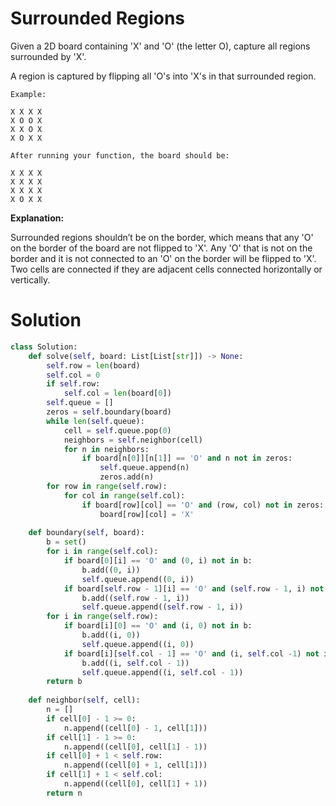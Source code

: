 # Surrounded Regions

Given a 2D board containing 'X' and 'O' (the letter O), capture all regions surrounded by 'X'.

A region is captured by flipping all 'O's into 'X's in that surrounded region.

```
Example:

X X X X
X O O X
X X O X
X O X X

After running your function, the board should be:

X X X X
X X X X
X X X X
X O X X
```

**Explanation:**

Surrounded regions shouldn’t be on the border, which means that any 'O' on the border of the board are not flipped to 'X'. Any 'O' that is not on the border and it is not connected to an 'O' on the border will be flipped to 'X'. Two cells are connected if they are adjacent cells connected horizontally or vertically.

# Solution

```python
class Solution:
    def solve(self, board: List[List[str]]) -> None:
        self.row = len(board)
        self.col = 0
        if self.row:
            self.col = len(board[0])
        self.queue = []
        zeros = self.boundary(board)
        while len(self.queue):
            cell = self.queue.pop(0)
            neighbors = self.neighbor(cell)
            for n in neighbors:
                if board[n[0]][n[1]] == 'O' and n not in zeros:
                    self.queue.append(n)
                    zeros.add(n)
        for row in range(self.row):
            for col in range(self.col):
                if board[row][col] == 'O' and (row, col) not in zeros:
                    board[row][col] = 'X'
        
    def boundary(self, board):
        b = set()
        for i in range(self.col):
            if board[0][i] == 'O' and (0, i) not in b:
                b.add((0, i))
                self.queue.append((0, i))
            if board[self.row - 1][i] == 'O' and (self.row - 1, i) not in b:    
                b.add((self.row - 1, i))
                self.queue.append((self.row - 1, i))
        for i in range(self.row):
            if board[i][0] == 'O' and (i, 0) not in b:
                b.add((i, 0))
                self.queue.append((i, 0))
            if board[i][self.col - 1] == 'O' and (i, self.col -1) not in b:
                b.add((i, self.col - 1))
                self.queue.append((i, self.col - 1))
        return b
    
    def neighbor(self, cell):
        n = []
        if cell[0] - 1 >= 0:
            n.append((cell[0] - 1, cell[1]))
        if cell[1] - 1 >= 0:
            n.append((cell[0], cell[1] - 1))
        if cell[0] + 1 < self.row:
            n.append((cell[0] + 1, cell[1]))
        if cell[1] + 1 < self.col:
            n.append((cell[0], cell[1] + 1))
        return n
```